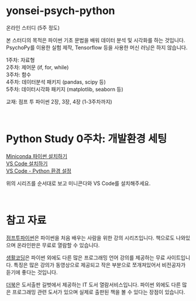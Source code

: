 # yonsei-psych-python

온라인 스터디 (5주 정도)  
  
본 스터디의 목적은 파이썬 기초 문법을 배워 데이터 분석 및 시각화를 하는 것입니다.  
PsychoPy를 이용한 실험 제작, Tensorflow 등을 사용한 머신 러닝은 하지 않습니다.  

1주차: 자료형  
2주차: 제어문 (if, for, while)  
3주차: 함수  
4주차: 데이터분석 패키지 (pandas, scipy 등)  
5주차: 데이터시각화 패키지 (matplotlib, seaborn 등)  
  
교재: 점프 투 파이썬 2장, 3장, 4장 (1-3주차까지)

<br/>

# Python Study 0주차: 개발환경 세팅

[Miniconda 파이썬 설치하기](https://akaiuun12.github.io/python/2021/01/20/Python-Miniconda.html)  
[VS Code 설치하기](https://akaiuun12.github.io/python/2021/01/22/Python-VScode01.html)  
[VS Code - Python 환경 설정](https://akaiuun12.github.io/python/2021/01/26/Python-VScode03.html)  

위의 시리즈를 순서대로 보고 미니콘다와 VS Code를 설치해주세요.

<br/>

# 참고 자료

[점프투파이썬](https://wikidocs.net/book/1)은 파이썬을 처음 배우는 사람을 위한 강의 시리즈입니다. 책으로도 나와있으며 온라인판은 무료로 열람할 수 있습니다.

[생활코딩](https://opentutorials.org/course/1)은 파이썬 외에도 다른 많은 프로그래밍 언어 강의를 제공하는 무료 사이트입니다. 특징은 많은 강의가 동영상으로 제공되고 작은 부분으로 쪼개져있어서 비전공자가 듣기에 좋다는 것입니다.

[더북](https://thebook.io/)은 도서출판 길벗에서 제공하는 IT 도서 열람서비스입니다. 파이썬 외에도 다른 많은 프로그래밍 관련 도서가 있으며 실제로 출판된 책을 볼 수 있다는 장점이 있습니다.